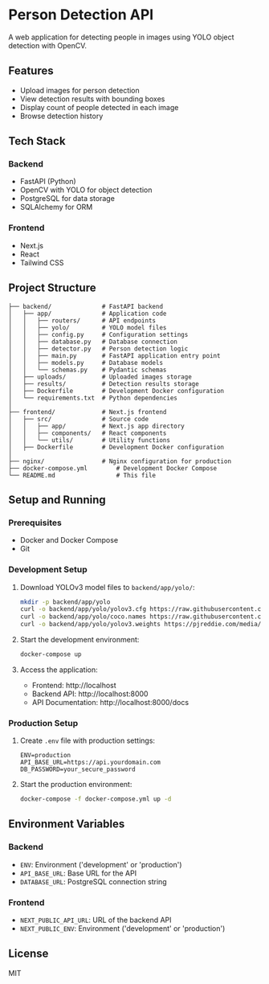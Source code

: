 # Person Detection API

A web application for detecting people in images using YOLO object detection with OpenCV.

## Features

- Upload images for person detection
- View detection results with bounding boxes
- Display count of people detected in each image
- Browse detection history

## Tech Stack

### Backend
- FastAPI (Python)
- OpenCV with YOLO for object detection
- PostgreSQL for data storage
- SQLAlchemy for ORM

### Frontend
- Next.js
- React
- Tailwind CSS

## Project Structure

```
├── backend/              # FastAPI backend
│   ├── app/              # Application code
│   │   ├── routers/      # API endpoints
│   │   ├── yolo/         # YOLO model files
│   │   ├── config.py     # Configuration settings
│   │   ├── database.py   # Database connection
│   │   ├── detector.py   # Person detection logic
│   │   ├── main.py       # FastAPI application entry point
│   │   ├── models.py     # Database models
│   │   └── schemas.py    # Pydantic schemas
│   ├── uploads/          # Uploaded images storage
│   ├── results/          # Detection results storage
│   ├── Dockerfile        # Development Docker configuration
│   └── requirements.txt  # Python dependencies
│
├── frontend/             # Next.js frontend
│   ├── src/              # Source code
│   │   ├── app/          # Next.js app directory
│   │   ├── components/   # React components
│   │   └── utils/        # Utility functions
│   ├── Dockerfile        # Development Docker configuration
│
├── nginx/                # Nginx configuration for production
├── docker-compose.yml        # Development Docker Compose
└── README.md                 # This file
```

## Setup and Running

### Prerequisites

- Docker and Docker Compose
- Git

### Development Setup

1. Download YOLOv3 model files to `backend/app/yolo/`:
   ```bash
   mkdir -p backend/app/yolo
   curl -o backend/app/yolo/yolov3.cfg https://raw.githubusercontent.com/pjreddie/darknet/master/cfg/yolov3.cfg
   curl -o backend/app/yolo/coco.names https://raw.githubusercontent.com/pjreddie/darknet/master/data/coco.names
   curl -o backend/app/yolo/yolov3.weights https://pjreddie.com/media/files/yolov3.weights
   ```

2. Start the development environment:
   ```bash
   docker-compose up
   ```

3. Access the application:
   - Frontend: http://localhost
   - Backend API: http://localhost:8000
   - API Documentation: http://localhost:8000/docs

### Production Setup

1. Create `.env` file with production settings:
   ```
   ENV=production
   API_BASE_URL=https://api.yourdomain.com
   DB_PASSWORD=your_secure_password
   ```

2. Start the production environment:
   ```bash
   docker-compose -f docker-compose.yml up -d
   ```

## Environment Variables

### Backend
- `ENV`: Environment ('development' or 'production')
- `API_BASE_URL`: Base URL for the API
- `DATABASE_URL`: PostgreSQL connection string

### Frontend
- `NEXT_PUBLIC_API_URL`: URL of the backend API
- `NEXT_PUBLIC_ENV`: Environment ('development' or 'production')

## License

MIT 